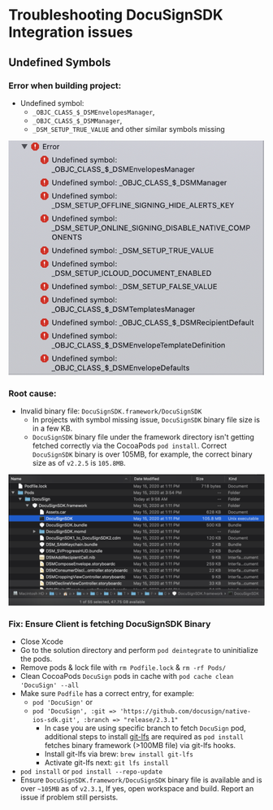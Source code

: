 
# Troubleshooting DocuSignSDK Integration issues

## Undefined Symbols

### Error when building project:

* Undefined symbol:
  * `_OBJC_CLASS_$_DSMEnvelopesManager`, 
  * `_OBJC_CLASS_$_DSMManager`, 
  * `_DSM_SETUP_TRUE_VALUE` and other similar symbols missing

![Undefined symbol in DocuSignSDK build error - Screenshot](docusignsdk-undefined-symbol.png)

### Root cause:

* Invalid binary file: `DocuSignSDK.framework/DocuSignSDK`
  * In projects with symbol missing issue, `DocuSignSDK` binary file size is in a few KB.
  * `DocuSignSDK` binary file under the framework directory isn't getting fetched correctly via the CocoaPods `pod install`. Correct `DocuSignSDK` binary is over 105MB, for example, the correct binary size as of `v2.2.5` is `105.8MB`. 

![Valid DocuSign SDK binary file - Screenshot](docusignsdk-binary-via-pods.png)

### Fix: Ensure Client is fetching DocuSignSDK Binary

* Close Xcode
* Go to the solution directory and perform `pod deintegrate` to uninitialize the pods.
* Remove pods & lock file with `rm Podfile.lock` & `rm -rf Pods/`
* Clean CocoaPods `DocuSign` pods in cache with `pod cache clean 'DocuSign' --all`
* Make sure `Podfile` has a correct entry, for example:
  * `pod 'DocuSign'` or
  * `pod 'DocuSign', :git => 'https://github.com/docusign/native-ios-sdk.git', :branch => "release/2.3.1"`
    * In case you are using specific branch to fetch `DocuSign` pod, additional steps to install [git-lfs](https://git-lfs.github.com/) are required as `pod install` fetches binary framework (>100MB file) via git-lfs hooks.
    * Install git-lfs via brew: `brew install git-lfs`
    * Activate git-lfs next: `git lfs install`
* `pod install` or `pod install --repo-update` 
* Ensure `DocuSignSDK.framework/DocuSignSDK` binary file is available and is over `~105MB` as of `v2.3.1`, If yes, open workspace and build. Report an issue if problem still persists.
